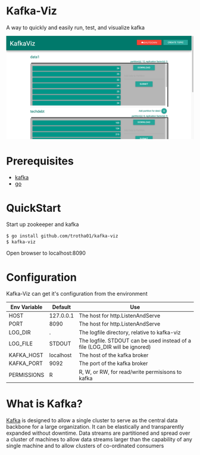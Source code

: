 Kafka-Viz
===

A way to quickly and easily run, test, and visualize kafka

![kafka image](https://github.com/trotha01/kafka-viz/blob/master/assets/kafka-viz.png)

Prerequisites
===
 - [kafka](http://kafka.apache.org/downloads.html)
 - [go](https://golang.org/doc/install)

QuickStart
===
Start up zookeeper and kafka

```
$ go install github.com/trotha01/kafka-viz
$ kafka-viz
```

Open browser to localhost:8090

Configuration
===
Kafka-Viz can get it's configuration from the environment

| Env Variable | Default       | Use                                                                         |
| ------------ | ------------- | ----------                                                                  |
| HOST         | 127.0.0.1     | The host for http.ListenAndServe                                            |
| PORT         | 8090          | The host for http.ListenAndServe                                            |
| LOG_DIR      | .             | The logfile directory, relative to kafka-viz                                |
| LOG_FILE     | STDOUT        | The logfile. STDOUT can be used instead of a file (LOG_DIR will be ignored) |
| KAFKA_HOST   | localhost     | The host of the kafka broker                                                |
| KAFKA_PORT   | 9092          | The port of the kafka broker                                                |
| PERMISSIONS  | R             | R, W, or RW, for read/write permisisons to kafka                            |



What is Kafka?
===
[Kafka](http://kafka.apache.org/) is designed to allow a single cluster to serve as the central data backbone for a large organization. It can be elastically and transparently expanded without downtime. Data streams are partitioned and spread over a cluster of machines to allow data streams larger than the capability of any single machine and to allow clusters of co-ordinated consumers

